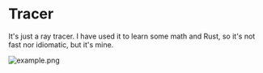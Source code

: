 # Tracer

It's just a ray tracer. I have used it to learn some math and Rust, so it's not
fast nor idiomatic, but it's mine.

![example.png]()
